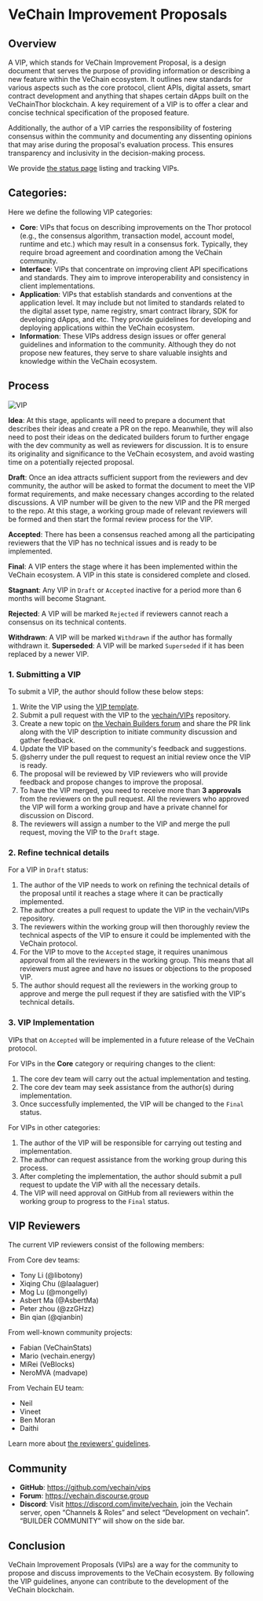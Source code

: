 VeChain Improvement Proposals
====
## Overview

A VIP, which stands for VeChain Improvement Proposal, is a design document that serves the purpose of providing information or describing a new feature within the VeChain ecosystem. It outlines new standards for various aspects such as the core protocol, client APIs, digital assets, smart contract development and anything that shapes certain dApps built on the VeChainThor blockchain. A key requirement of a VIP is to offer a clear and concise technical specification of the proposed feature.

Additionally, the author of a VIP carries the responsibility of fostering consensus within the community and documenting any dissenting opinions that may arise during the proposal's evaluation process. This ensures transparency and inclusivity in the decision-making process.

We provide [the status page](./the-status-page.md) listing and tracking VIPs.


## Categories:
Here we define the following VIP categories:
+ **Core**: VIPs that focus on describing improvements on the Thor protocol (e.g., the consensus algorithm, transaction model, account model, runtime and etc.)  which may result in a consensus fork. Typically, they require broad agreement and coordination among the VeChain community.
+ **Interface**: VIPs that concentrate on improving client API specifications and standards. They aim to improve interoperability and consistency in client implementations.
+ **Application**: VIPs that establish standards and conventions at the application level. It may include but not limited to standards related to the digital asset type, name registry, smart contract library, SDK for developing dApps, and etc. They provide guidelines for developing and deploying applications within the VeChain ecosystem.
+ **Information**: These VIPs address design issues or offer general guidelines and information to the community. Although they do not propose new features, they serve to share valuable insights and knowledge within the VeChain ecosystem.

## Process 
![VIP](https://github.com/NecoSherry/VIPs/assets/5069216/e275d011-94dc-49e0-abfb-ba87ff43480d)

**Idea**: At this stage, applicants will need to prepare a document that describes their ideas and create a PR on the repo. Meanwhile, they will also need to post their ideas on the dedicated builders forum to further engage with the dev community as well as reviewers for discussion. It is to ensure its originality and significance to the VeChain ecosystem, and avoid wasting time on a potentially rejected proposal. 

**Draft**: Once an idea attracts sufficient support from the reviewers and dev community, the author will be asked to format the document to meet the VIP format requirements, and make necessary changes according to the related discussions. A VIP number will be given to the new VIP and the PR merged to the repo. At this stage, a working group made of relevant reviewers will be formed and then start the formal review process for the VIP. 

**Accepted**: There has been a consensus reached among all the participating reviewers that the VIP has no technical issues and is ready to be implemented.

**Final**: A VIP enters the stage where it has been implemented within the VeChain ecosystem. A VIP in this state is considered complete and closed.

**Stagnant**: Any VIP in `Draft` or `Accepted`  inactive for a period more than 6 months will become Stagnant. 

**Rejected**: A VIP will be marked `Rejected` if reviewers cannot reach a consensus on its technical contents.

**Withdrawn**: A VIP will be marked `Withdrawn` if the author has formally withdrawn it.
**Superseded**: A VIP will be marked `Superseded` if it has been replaced by a newer VIP.

### 1. Submitting a VIP
To submit a VIP, the author should follow these below steps:
1. Write the VIP using the [VIP template](./vip-template.md).
2. Submit a pull request with the VIP to the [vechain/VIPs](https://github.com/vechain/vips) repository.
3. Create a new topic on [the Vechain Builders forum](https://vechain.discourse.group) and share the PR link along with the VIP description to initiate community discussion and gather feedback.
4. Update the VIP based on the community's feedback and suggestions.
5. @sherry under the pull request to request an initial review once the VIP is ready.
6. The proposal will be reviewed by VIP reviewers who will provide feedback and propose changes to improve the proposal.
7. To have the VIP merged, you need to receive more than **3 approvals** from the reviewers on the pull request. All the reviewers who approved the VIP will form a working group and have a private channel for discussion on Discord.
8. The reviewers will assign a number to the VIP and merge the pull request, moving the VIP to the `Draft` stage.

### 2. Refine technical details
For a VIP in `Draft` status:
1. The author of the VIP needs to work on refining the technical details of the proposal until it reaches a stage where it can be practically implemented.
2. The author creates a pull request to update the VIP in the vechain/VIPs repository.
3. The reviewers within the working group will then thoroughly review the technical aspects of the VIP to ensure it could be implemented with the VeChain protocol.
4. For the VIP to move to the `Accepted` stage, it requires unanimous approval from all the reviewers in the working group. This means that all reviewers must agree and have no issues or objections to the proposed VIP.
5. The author should request all the reviewers in the working group to approve and merge the pull request if they are satisfied with the VIP's technical details.


### 3. VIP Implementation
VIPs that on `Accepted` will be implemented in a future release of the VeChain protocol. 

For VIPs in the **Core** category or requiring changes to the client:
1. The core dev team will carry out the actual implementation and testing.
2. The core dev team may seek assistance from the author(s) during implementation.
3. Once successfully implemented, the VIP will be changed to the `Final` status.

For VIPs in other categories:
1. The author of the VIP will be responsible for carrying out testing and implementation.
2. The author can request assistance from the working group during this process.
3. After completing the implementation, the author should submit a pull request to update the VIP with all the necessary details.
4. The VIP will need approval on GitHub from all reviewers within the working group to progress to the `Final` status.

## VIP Reviewers

The current VIP reviewers consist of the following members:

From Core dev teams:
+ Tony Li (@libotony)
+ Xiqing Chu (@laalaguer)
+ Mog Lu (@mongelly)
+ Asbert Ma (@AsbertMa)
+ Peter zhou (@zzGHzz)
+ Bin qian (@qianbin)

From well-known community projects:
+ Fabian (VeChainStats) 
+ Mario (vechain.energy) 
+ MiRei (VeBlocks)
+ NeroMVA (madvape) 

From Vechain EU team:
+ Neil
+ Vineet
+ Ben Moran
+ Daithi

Learn more about [the reviewers' guidelines](./reviewers-guidelines.md).


## Community
+ **GitHub**: https://github.com/vechain/vips 
+ **Forum**: https://vechain.discourse.group 
+ **Discord**: Visit https://discord.com/invite/vechain, join the Vechain server,  open “Channels & Roles” and select “Development on vechain”.  “BUILDER COMMUNITY” will show on the side bar.

## Conclusion

VeChain Improvement Proposals (VIPs) are a way for the community to propose and discuss improvements to the VeChain ecosystem. By following the VIP guidelines, anyone can contribute to the development of the VeChain blockchain.
